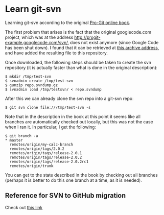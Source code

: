 # Learn git-svn

Learning git-svn according to the original [Pro-Git online
book](https://git-scm.com/book/en/v1/Git-and-Other-Systems-Git-and-Subversion).

The first problem that arises is the fact that the original googlecode.com project,
which was at the address http://progit-example.googlecode.com/svn/, does not
exist anymore (since Google Code has been shut down). I found that it can be
retrieved at [this archive
address](https://storage.googleapis.com/google-code-archive-source/v2/code.google.com/progit-example/repo.svndump.gz),
and have added the resulting file to this repository.

Once downloaded, the following steps should be taken to create the svn
repository (it is actually faster than what is done in the original
description):

```
$ mkdir /tmp/test-svn
$ svnadmin create /tmp/test-svn
$ gunzip repo.svndump.gz
$ svnadmin load /tmp/testsvn/ < repo.svndump
```

After this we can already clone the svn repo into a git-svn repo:

```
$ git svn clone file:///tmp/test-svn -s
```

Note that in the description in the book at this point it seems like all
branches are automatically checked out locally, but this was not the case when I
ran it. In particular, I get the following:

```
$ git branch -a
* master
  remotes/origin/my-calc-branch
  remotes/origin/tags/2.0.2
  remotes/origin/tags/release-2.0.1
  remotes/origin/tags/release-2.0.2
  remotes/origin/tags/release-2.0.2rc1
  remotes/origin/trunk
```

You can get to the state described in the book by checking out all branches
(perhaps it is better to do this one branch at a time, as it is needed).

## Reference for SVN to GitHub migration

Check out [this
link](https://dominikdorn.com/2016/05/how-to-recover-a-google-code-svn-project-and-migrate-to-github/)

